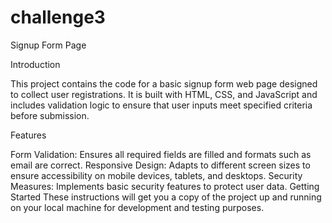 # challenge3
Signup Form Page

Introduction

This project contains the code for a basic signup form web page designed to collect user registrations. It is built with HTML, CSS, and JavaScript and includes validation logic to ensure that user inputs meet specified criteria before submission.

Features

Form Validation: Ensures all required fields are filled and formats such as email are correct.
Responsive Design: Adapts to different screen sizes to ensure accessibility on mobile devices, tablets, and desktops.
Security Measures: Implements basic security features to protect user data.
Getting Started
These instructions will get you a copy of the project up and running on your local machine for development and testing purposes.
